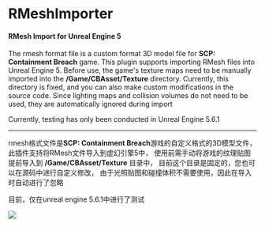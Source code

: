 # RMeshImporter
####  RMesh Import for Unreal Engine 5

 

The rmesh format file is a custom format 3D model file for **SCP: Containment Breach** game. 
 This plugin supports importing RMesh files into Unreal Engine 5. 
 Before use, the game's texture maps need to be manually imported into the **/Game/CBAsset/Texture** directory. 
 Currently, this directory is fixed, and you can also make custom modifications in the source code. 
 Since lighting maps and collision volumes do not need to be used, 
 they are automatically ignored during import

Currently, testing has only been conducted in Unreal Engine 5.6.1



------

rmesh格式文件是**SCP: Containment Breach**游戏的自定义格式的3D模型文件，
此插件支持将RMesh文件导入到虚幻引擎5中，
使用前需手动将游戏的纹理贴图提前导入到 **/Game/CBAsset/Texture** 目录中，
目前这个目录是固定的，您也可以在源码中进行自定义修改，
由于光照贴图和碰撞体积不需要使用，因此在导入时自动进行了忽略

目前，仅在unreal engine 5.6.1中进行了测试



![](E:\UEProject\SCPRedAlert\Plugins\RMeshImporter\170655.png)